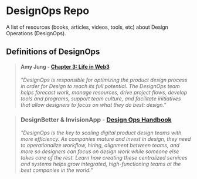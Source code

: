 # DesignOps Repo
A list of resources (books, articles, videos, tools, etc) about Design Operations (DesignOps).

## Definitions of DesignOps
> #### Amy Jung - [Chapter 3: Life in Web3]('https://medium.com/@sharedrealities/chapter-3-life-in-web3-dd256b636c49')
>_"DesignOps is responsible for optimizing the product design process in order for Design to reach its full potential. The DesignOps team helps forecast work, manage resources, drive project flows, develop tools and programs, support team culture, and facilitate initiatives that allow designers to focus on what they do best: design."_

> ### DesignBetter & InvisionApp - [Design Ops Handbook]('https://www.designbetter.co/designops-handbook')
> _"DesignOps is the key to scaling digital product design teams with more efficiency. As companies mature and invest in design, they need to operationalize workflow, hiring, alignment between teams, and more so designers can focus on design work while someone else takes care of the rest. Learn how creating these centralized services and systems helps grow integrated, high-functioning teams at the best companies in the world."_

